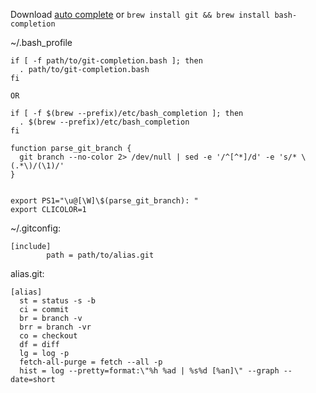 Download [auto complete](https://github.com/git/git/blob/master/contrib/completion/git-completion.bash) or `brew install git && brew install bash-completion`


~/.bash_profile

```
if [ -f path/to/git-completion.bash ]; then
  . path/to/git-completion.bash
fi

OR

if [ -f $(brew --prefix)/etc/bash_completion ]; then
  . $(brew --prefix)/etc/bash_completion
fi

function parse_git_branch {
  git branch --no-color 2> /dev/null | sed -e '/^[^*]/d' -e 's/* \(.*\)/(\1)/'
}


export PS1="\u@[\W]\$(parse_git_branch): "
export CLICOLOR=1
```

~/.gitconfig:

```
[include]
        path = path/to/alias.git
```

alias.git:

```
[alias]
  st = status -s -b
  ci = commit
  br = branch -v
  brr = branch -vr
  co = checkout
  df = diff
  lg = log -p
  fetch-all-purge = fetch --all -p
  hist = log --pretty=format:\"%h %ad | %s%d [%an]\" --graph --date=short
```
